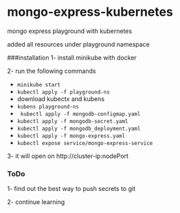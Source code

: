 # mongo-express-kubernetes
mongo express playground with kubernetes 

added all resources under playground namespace 

###installation 
1- install minikube with docker

2- run the following commands

- ``` minikube start ```
- ``` kubectl apply -f playground-ns ```
- download kubectx and kubens 
- ``` kubens playground-ns ```
- ``` kubectl apply -f mongodb-configmap.yaml```
- ``` kubectl apply -f mongodb-secret.yaml ```
- ``` kubectl apply -f mongodb_deployment.yaml ```
- ``` kubectl apply -f mongo-express.yaml ```
- ``` kubectl expose service/mongo-express-service ```

3- it will open on http://cluster-ip:nodePort

### ToDo

1- find out the best way to push secrets to git 

2- continue learning
